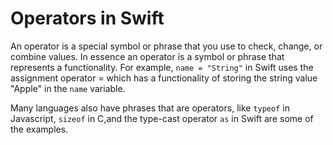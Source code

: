 # Operators in Swift
An operator is a special symbol or phrase that you use to check, change, or combine values. In essence an operator is a symbol or phrase that represents a functionality. For example, `name = "String"` in Swift uses the assignment operator = which has a functionality of storing the string value "Apple" in the `name` variable. 

Many languages also have phrases that are operators, like `typeof` in Javascript, `sizeof` in C,and the type-cast operator `as` in Swift are some of the examples.
